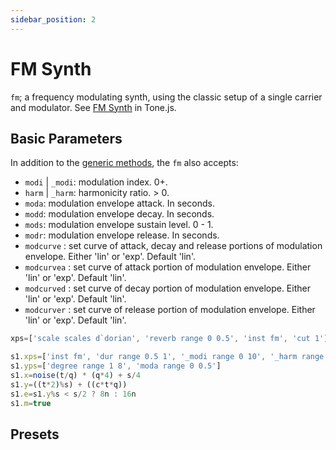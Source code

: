 ```yaml
---
sidebar_position: 2
---
```

# FM Synth
`fm`; a frequency modulating synth, using the classic setup of a single carrier and modulator. See [FM Synth](https://tonejs.github.io/docs/14.7.77/FMSynth) in Tone.js.

## Basic Parameters
In addition to the [generic methods](/docs/docs/instruments/), the `fm` also accepts:
* `modi` | `_modi`: modulation index. 0+.
* `harm` | `_harm`: harmonicity ratio. > 0.
* `moda`: modulation envelope attack. In seconds.
* `modd`: modulation envelope decay. In seconds.
* `mods`: modulation envelope sustain level. 0 - 1.
* `modr`: modulation envelope release. In seconds.
* `modcurve` : set curve of attack, decay and release portions of modulation envelope. Either 'lin' or 'exp'. Default 'lin'.
* `modcurvea` : set curve of attack portion of modulation envelope. Either 'lin' or 'exp'. Default 'lin'.
* `modcurved` : set curve of decay portion of modulation envelope. Either 'lin' or 'exp'. Default 'lin'.
* `modcurver` : set curve of release portion of modulation envelope. Either 'lin' or 'exp'. Default 'lin'.

```js
xps=['scale scales d`dorian', 'reverb range 0 0.5', 'inst fm', 'cut 1']

s1.xps=['inst fm', 'dur range 0.5 1', '_modi range 0 10', '_harm range 0.5 2 0.25']
s1.yps=['degree range 1 8', 'moda range 0 0.5']
s1.x=noise(t/q) * (q*4) + s/4
s1.y=((t*2)%s) + ((c*t*q))
s1.e=s1.y%s < s/2 ? 8n : 16n
s1.m=true
```
## Presets
<!-- TODO -->
